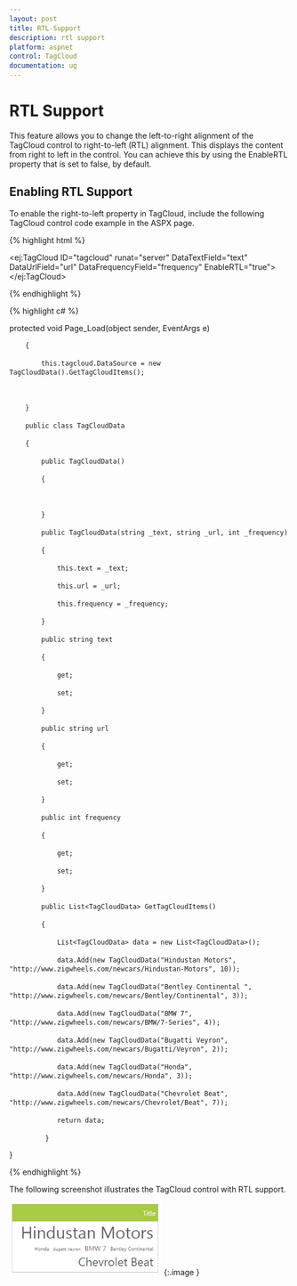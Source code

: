 ```yaml
---
layout: post
title: RTL-Support
description: rtl support
platform: aspnet
control: TagCloud
documentation: ug
---
```


# RTL Support

This feature allows you to change the left-to-right alignment of the TagCloud control to right-to-left (RTL) alignment. This displays the content from right to left in the control. You can achieve this by using the EnableRTL property that is set to false, by default.

## Enabling RTL Support

To enable the right-to-left property in TagCloud, include the following TagCloud control code example in the ASPX page.

{% highlight html %}



<ej:TagCloud ID="tagcloud" runat="server" DataTextField="text" DataUrlField="url" DataFrequencyField="frequency" EnableRTL="true"></ej:TagCloud>





{% endhighlight %}



{% highlight c# %}





protected void Page_Load(object sender, EventArgs e)

        {

            this.tagcloud.DataSource = new TagCloudData().GetTagCloudItems();



        }

        public class TagCloudData

        {

            public TagCloudData()

            {



            }

            public TagCloudData(string _text, string _url, int _frequency)

            {

                this.text = _text;

                this.url = _url;

                this.frequency = _frequency;

            }

            public string text

            {

                get;

                set;

            }

            public string url

            {

                get;

                set;

            }

            public int frequency

            {

                get;

                set;

            }

            public List<TagCloudData> GetTagCloudItems()

            {

                List<TagCloudData> data = new List<TagCloudData>();

                data.Add(new TagCloudData("Hindustan Motors", "http://www.zigwheels.com/newcars/Hindustan-Motors", 10));

                data.Add(new TagCloudData("Bentley Continental ", "http://www.zigwheels.com/newcars/Bentley/Continental", 3));

                data.Add(new TagCloudData("BMW 7", "http://www.zigwheels.com/newcars/BMW/7-Series", 4));

                data.Add(new TagCloudData("Bugatti Veyron", "http://www.zigwheels.com/newcars/Bugatti/Veyron", 2));

                data.Add(new TagCloudData("Honda", "http://www.zigwheels.com/newcars/Honda", 3));

                data.Add(new TagCloudData("Chevrolet Beat", "http://www.zigwheels.com/newcars/Chevrolet/Beat", 7));

                return data;

             }

}





{% endhighlight %}



The following screenshot illustrates the TagCloud control with RTL support.



![](RTL-Support_images/RTL-Support_img1.png) 
{:.image }


